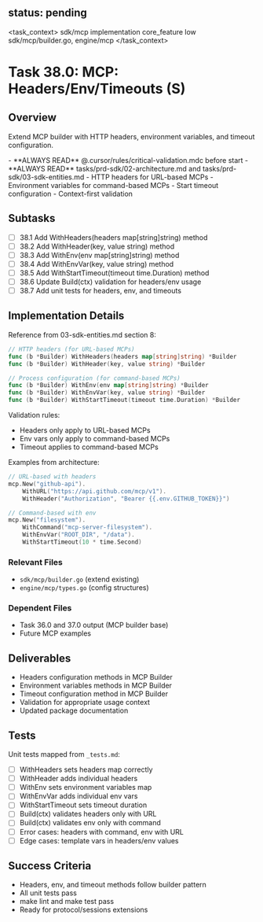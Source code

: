 ## status: pending

<task_context>
<domain>sdk/mcp</domain>
<type>implementation</type>
<scope>core_feature</scope>
<complexity>low</complexity>
<dependencies>sdk/mcp/builder.go, engine/mcp</dependencies>
</task_context>

# Task 38.0: MCP: Headers/Env/Timeouts (S)

## Overview

Extend MCP builder with HTTP headers, environment variables, and timeout configuration.

<critical>
- **ALWAYS READ** @.cursor/rules/critical-validation.mdc before start
- **ALWAYS READ** tasks/prd-sdk/02-architecture.md and tasks/prd-sdk/03-sdk-entities.md
</critical>

<requirements>
- HTTP headers for URL-based MCPs
- Environment variables for command-based MCPs
- Start timeout configuration
- Context-first validation
</requirements>

## Subtasks

- [ ] 38.1 Add WithHeaders(headers map[string]string) method
- [ ] 38.2 Add WithHeader(key, value string) method
- [ ] 38.3 Add WithEnv(env map[string]string) method
- [ ] 38.4 Add WithEnvVar(key, value string) method
- [ ] 38.5 Add WithStartTimeout(timeout time.Duration) method
- [ ] 38.6 Update Build(ctx) validation for headers/env usage
- [ ] 38.7 Add unit tests for headers, env, and timeouts

## Implementation Details

Reference from 03-sdk-entities.md section 8:

```go
// HTTP headers (for URL-based MCPs)
func (b *Builder) WithHeaders(headers map[string]string) *Builder
func (b *Builder) WithHeader(key, value string) *Builder

// Process configuration (for command-based MCPs)
func (b *Builder) WithEnv(env map[string]string) *Builder
func (b *Builder) WithEnvVar(key, value string) *Builder
func (b *Builder) WithStartTimeout(timeout time.Duration) *Builder
```

Validation rules:
- Headers only apply to URL-based MCPs
- Env vars only apply to command-based MCPs
- Timeout applies to command-based MCPs

Examples from architecture:
```go
// URL-based with headers
mcp.New("github-api").
    WithURL("https://api.github.com/mcp/v1").
    WithHeader("Authorization", "Bearer {{.env.GITHUB_TOKEN}}")

// Command-based with env
mcp.New("filesystem").
    WithCommand("mcp-server-filesystem").
    WithEnvVar("ROOT_DIR", "/data").
    WithStartTimeout(10 * time.Second)
```

### Relevant Files

- `sdk/mcp/builder.go` (extend existing)
- `engine/mcp/types.go` (config structures)

### Dependent Files

- Task 36.0 and 37.0 output (MCP builder base)
- Future MCP examples

## Deliverables

- Headers configuration methods in MCP Builder
- Environment variables methods in MCP Builder
- Timeout configuration method in MCP Builder
- Validation for appropriate usage context
- Updated package documentation

## Tests

Unit tests mapped from `_tests.md`:

- [ ] WithHeaders sets headers map correctly
- [ ] WithHeader adds individual headers
- [ ] WithEnv sets environment variables map
- [ ] WithEnvVar adds individual env vars
- [ ] WithStartTimeout sets timeout duration
- [ ] Build(ctx) validates headers only with URL
- [ ] Build(ctx) validates env only with command
- [ ] Error cases: headers with command, env with URL
- [ ] Edge cases: template vars in headers/env values

## Success Criteria

- Headers, env, and timeout methods follow builder pattern
- All unit tests pass
- make lint and make test pass
- Ready for protocol/sessions extensions

